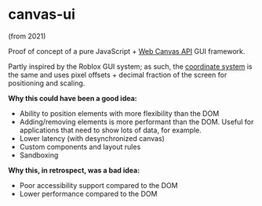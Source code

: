 # canvas-ui

(from 2021)

Proof of concept of a pure JavaScript + [Web Canvas API](https://developer.mozilla.org/en-US/docs/Web/API/Canvas_API) GUI framework.

Partly inspired by the Roblox GUI system; as such, the [coordinate system](https://create.roblox.com/docs/reference/engine/datatypes/UDim) is the same and uses pixel offsets + decimal fraction of the screen for positioning and scaling.

**Why this could have been a good idea:**
* Ability to position elements with more flexibility than the DOM
* Adding/removing elements is more performant than the DOM. Useful for applications that need to show lots of data, for example.
* Lower latency (with desynchronized canvas)
* Custom components and layout rules
* Sandboxing

**Why this, in retrospect, was a bad idea:**
* Poor accessibility support compared to the DOM
* Lower performance compared to the DOM
